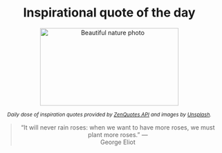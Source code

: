 
<div align="center">

# Inspirational quote of the day

<img src="./data/photo.jpeg" alt="Beautiful nature photo" width="320" height="180">

<sub><i>Daily dose of inspiration quotes provided by [ZenQuotes API](https://zenquotes.io/) and images by [Unsplash](https://unsplash.com/).</i></sub>


<blockquote>&ldquo;It will never rain roses: when we want to have more roses, we must plant more roses.&rdquo; &mdash; <footer>George Eliot</footer></blockquote>

</div>
